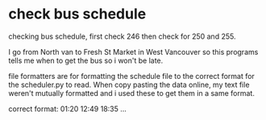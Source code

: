 # check bus schedule


checking bus schedule, first check 246 then check for 250 and 255. 

I go from North van to Fresh St Market in West Vancouver so this programs tells me when to get the bus so i won't be late.

file formatters are for formatting the schedule file to the correct format for the scheduler.py to read. When copy pasting the data online, my text file weren't mutually formatted and i used these to get them in a same format.

correct format: 
01:20
12:49
18:35
...

